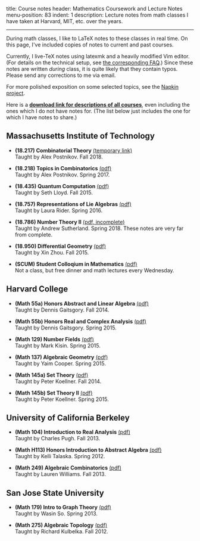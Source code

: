 title: Course notes
header: Mathematics Coursework and Lecture Notes
menu-position: 83
indent: 1
description: Lecture notes from math classes I have taken at Harvard, MIT, etc. over the years.

---

During math classes, I like to LaTeX notes to these classes in real time.
On this page, I've included copies of notes to current and past courses.

Currently, I live-TeX notes using latexmk and a heavily modified Vim editor.
(For details on the technical setup, see [the corresponding FAQ](FAQs/school.html).)
Since these notes are written *during* class, it is quite likely that they contain typos.
Please send any corrections to me via email.

For more polished exposition on some selected topics, see the [Napkin project](napkin.html).

Here is a **[download link for descriptions of all courses][transcript]**,
even including the ones which I do not have notes for.
(The list below just includes the one for which I have notes to share.)

<!-- Some of the links are temporary Dropbox links.
If you want to link these notes, you should always link to this page.
The Dropbox links will expire at the end of each semester. -->

## Massachusetts Institute of Technology

* <b>(18.217) Combinatorial Theory</b>
  [(temporary link)](https://www.dropbox.com/s/a2ljqsz2i2amvl0/MIT-18-217.pdf?dl=0)<br>
  Taught by Alex Postnikov. Fall 2018.

* <b>(18.218) Topics in Combinatorics</b> [(pdf)](notes/MIT-18-218.pdf)<br> 
  Taught by Alex Postnikov. Spring 2017.

* <b>(18.435) Quantum Computation</b> [(pdf)](notes/MIT-18-435.pdf)<br>
  Taught by Seth Lloyd. Fall 2015.

* <b>(18.757) Representations of Lie Algebras</b> [(pdf)](notes/MIT-18-757.pdf)<br>
  Taught by Laura Rider. Spring 2016.

+ <b>(18.786) Number Theory II</b> [(pdf, incomplete)](notes/MIT-18-786.pdf)<br>
  Taught by Andrew Sutherland. Spring 2018. These notes are very far from complete.

* <b>(18.950) Differential Geometry</b> [(pdf)](notes/MIT-18-950.pdf)<br>
  Taught by Xin Zhou. Fall 2015.

* <b>(SCUM) Student Colloqium in Mathematics</b> [(pdf)](notes/SCUM.pdf)<br>
  Not a class, but free dinner and math lectures every Wednesday.

## Harvard College
* <b>(Math 55a) Honors Abstract and Linear Algebra</b> [(pdf)](notes/Harvard-55a.pdf)<br>
  Taught by Dennis Gaitsgory. Fall 2014.

* <b>(Math 55b) Honors Real and Complex Analysis</b> [(pdf)](notes/Harvard-55b.pdf)<br>
  Taught by Dennis Gaitsgory. Spring 2015.

* <b>(Math 129) Number Fields</b> [(pdf)](notes/Harvard-129.pdf)<br>
  Taught by Mark Kisin. Spring 2015.

* <b>(Math 137) Algebraic Geometry</b> [(pdf)](notes/Harvard-137.pdf)<br>
  Taught by Yaim Cooper. Spring 2015.

* <b>(Math 145a) Set Theory</b> [(pdf)](notes/Harvard-145a.pdf)<br>
  Taught by Peter Koellner. Fall 2014.

* <b>(Math 145b) Set Theory II</b> [(pdf)](notes/Harvard-145b.pdf)<br>
  Taught by Peter Koellner. Spring 2015.

## University of California Berkeley
* <b>(Math 104) Introduction to Real Analysis</b> [(pdf)](notes/UCB104.pdf)<br>
  Taught by Charles Pugh. Fall 2013.

* <b>(Math H113) Honors Introduction to Abstract Algebra</b> [(pdf)](notes/UCBH113.pdf)<br>
  Taught by Kelli Talaska. Spring 2012.

* <b>(Math 249) Algebraic Combinatorics</b> [(pdf)](notes/UCB249.pdf)<br>
  Taught by Lauren Williams. Fall 2013.

## San Jose State University
* <b>(Math 179) Intro to Graph Theory</b> [(pdf)](notes/SJSU179.pdf)<br>
  Taught by Wasin So. Spring 2013.

* <b>(Math 275) Algebraic Topology</b> [(pdf)](notes/SJSU275.pdf)<br>
  Taught by Richard Kulbelka. Fall 2012.


[transcript]: upload/math-coursework.pdf

